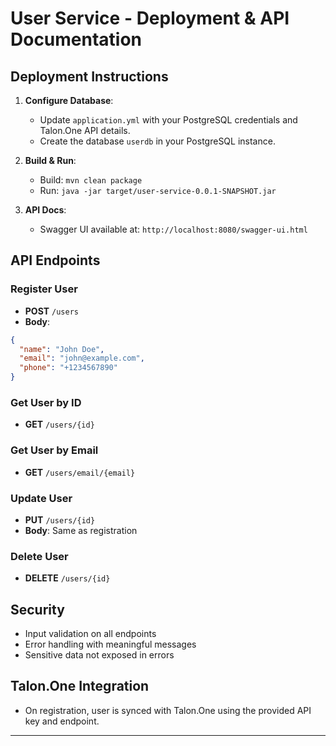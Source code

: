 # User Service - Deployment & API Documentation

## Deployment Instructions

1. **Configure Database**: 
   - Update `application.yml` with your PostgreSQL credentials and Talon.One API details.
   - Create the database `userdb` in your PostgreSQL instance.

2. **Build & Run**:
   - Build: `mvn clean package`
   - Run: `java -jar target/user-service-0.0.1-SNAPSHOT.jar`

3. **API Docs**:
   - Swagger UI available at: `http://localhost:8080/swagger-ui.html`

## API Endpoints

### Register User
- **POST** `/users`
- **Body**:
```json
{
  "name": "John Doe",
  "email": "john@example.com",
  "phone": "+1234567890"
}
```

### Get User by ID
- **GET** `/users/{id}`

### Get User by Email
- **GET** `/users/email/{email}`

### Update User
- **PUT** `/users/{id}`
- **Body**: Same as registration

### Delete User
- **DELETE** `/users/{id}`

## Security
- Input validation on all endpoints
- Error handling with meaningful messages
- Sensitive data not exposed in errors

## Talon.One Integration
- On registration, user is synced with Talon.One using the provided API key and endpoint.

---
